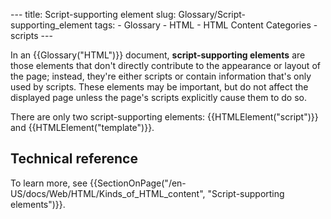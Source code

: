 --- title: Script-supporting element slug: Glossary/Script-supporting\_element tags: - Glossary - HTML - HTML Content Categories - scripts ---

<span class="seoSummary">In an {{Glossary("HTML")}} document, **script-supporting elements** are those elements that don't directly contribute to the appearance or layout of the page; instead, they're either scripts or contain information that's only used by scripts.</span> These elements may be important, but do not affect the displayed page unless the page's scripts explicitly cause them to do so.

There are only two script-supporting elements: {{HTMLElement("script")}} and {{HTMLElement("template")}}.

Technical reference
-------------------

To learn more, see {{SectionOnPage("/en-US/docs/Web/HTML/Kinds\_of\_HTML\_content", "Script-supporting elements")}}.
